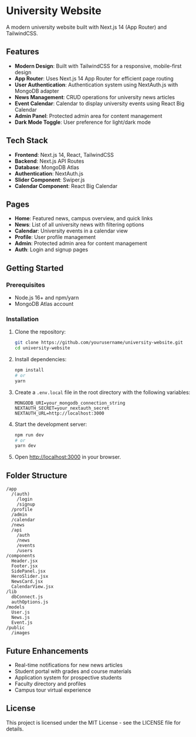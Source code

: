 # University Website

A modern university website built with Next.js 14 (App Router) and TailwindCSS.

## Features

- **Modern Design**: Built with TailwindCSS for a responsive, mobile-first design
- **App Router**: Uses Next.js 14 App Router for efficient page routing
- **User Authentication**: Authentication system using NextAuth.js with MongoDB adapter
- **News Management**: CRUD operations for university news articles
- **Event Calendar**: Calendar to display university events using React Big Calendar
- **Admin Panel**: Protected admin area for content management
- **Dark Mode Toggle**: User preference for light/dark mode

## Tech Stack

- **Frontend**: Next.js 14, React, TailwindCSS
- **Backend**: Next.js API Routes
- **Database**: MongoDB Atlas
- **Authentication**: NextAuth.js
- **Slider Component**: Swiper.js
- **Calendar Component**: React Big Calendar

## Pages

- **Home**: Featured news, campus overview, and quick links
- **News**: List of all university news with filtering options
- **Calendar**: University events in a calendar view
- **Profile**: User profile management
- **Admin**: Protected admin area for content management
- **Auth**: Login and signup pages

## Getting Started

### Prerequisites

- Node.js 16+ and npm/yarn
- MongoDB Atlas account

### Installation

1. Clone the repository:
   ```bash
   git clone https://github.com/yourusername/university-website.git
   cd university-website
   ```

2. Install dependencies:
   ```bash
   npm install
   # or
   yarn
   ```

3. Create a `.env.local` file in the root directory with the following variables:
   ```
   MONGODB_URI=your_mongodb_connection_string
   NEXTAUTH_SECRET=your_nextauth_secret
   NEXTAUTH_URL=http://localhost:3000
   ```

4. Start the development server:
   ```bash
   npm run dev
   # or
   yarn dev
   ```

5. Open [http://localhost:3000](http://localhost:3000) in your browser.

## Folder Structure

```
/app
  /(auth)
    /login
    /signup
  /profile
  /admin
  /calendar
  /news
  /api
    /auth
    /news
    /events
    /users
/components
  Header.jsx
  Footer.jsx
  SidePanel.jsx
  HeroSlider.jsx
  NewsCard.jsx
  CalendarView.jsx
/lib
  dbConnect.js
  authOptions.js
/models
  User.js
  News.js
  Event.js
/public
  /images
```

## Future Enhancements

- Real-time notifications for new news articles
- Student portal with grades and course materials
- Application system for prospective students
- Faculty directory and profiles
- Campus tour virtual experience

## License

This project is licensed under the MIT License - see the LICENSE file for details.

